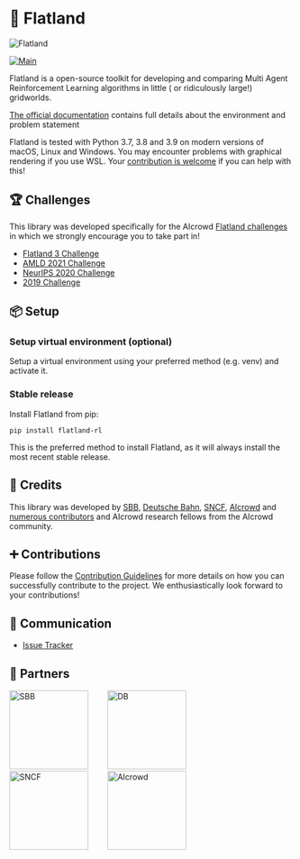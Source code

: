 🚂 Flatland
========

![Flatland](https://i.imgur.com/0rnbSLY.gif)

[![Main](https://github.com/flatland-association/flatland-rl/actions/workflows/main.yml/badge.svg)](https://github.com/flatland-association/flatland-rl/actions/workflows/main.yml)

Flatland is a open-source toolkit for developing and comparing Multi Agent Reinforcement Learning algorithms in little (
or ridiculously large!) gridworlds.

[The official documentation](http://flatland.aicrowd.com/) contains full details about the environment and problem
statement

Flatland is tested with Python 3.7, 3.8 and 3.9 on modern versions of macOS, Linux and Windows. You may encounter
problems with graphical rendering if you use WSL.
Your [contribution is welcome](https://flatland.aicrowd.com/misc/contributing.html) if you can help with this!

🏆 Challenges
---

This library was developed specifically for the
AIcrowd [Flatland challenges](http://flatland.aicrowd.com/research/top-challenge-solutions.html) in which we strongly
encourage you to take part in!

- [Flatland 3 Challenge](https://www.aicrowd.com/challenges/flatland-3)
- [AMLD 2021 Challenge](https://www.aicrowd.com/challenges/flatland)
- [NeurIPS 2020 Challenge](https://www.aicrowd.com/challenges/neurips-2020-flatland-challenge/)
- [2019 Challenge](https://www.aicrowd.com/challenges/flatland-challenge)

📦 Setup
---

### Setup virtual environment (optional)

Setup a virtual environment using your preferred method (e.g. venv) and activate it.

### Stable release

Install Flatland from pip:

```shell
pip install flatland-rl
```

This is the preferred method to install Flatland, as it will always install the most recent stable release.

👥 Credits
---

This library was developed
by [SBB](https://www.sbb.ch/en/), [Deutsche Bahn](https://www.deutschebahn.com/), [SNCF](https://www.sncf.com/en), [AIcrowd](https://www.aicrowd.com/)
and [numerous contributors](http://flatland.aicrowd.com/misc/credits.html) and AIcrowd research fellows from the AIcrowd
community.

➕ Contributions
---
Please follow the [Contribution Guidelines](./CONTRIBUTING.md) for more details on how you can successfully contribute
to the project. We enthusiastically look forward to your contributions!

💬 Communication
---

* [Issue Tracker](https://github.com/flatland-association/flatland-rl/issues/)

🔗 Partners
---

<a href="https://sbb.ch" target="_blank" style="margin-right:30px"><img src="https://annpr2020.ch/wp-content/uploads/2020/06/SBB.png" alt="SBB" width="140"/></a>
<a href="https://www.deutschebahn.com/" target="_blank" style="margin-right:30px"><img src="https://i.imgur.com/pjTki15.png" alt="DB"  width="140"/></a>
<a href="https://www.sncf.com/en" target="_blank" style="margin-right:30px"><img src="https://iconape.com/wp-content/png_logo_vector/logo-sncf.png" alt="SNCF"  width="140"/></a>
<a href="https://www.aicrowd.com" target="_blank"><img src="https://i.imgur.com/kBZQGI9.png" alt="AIcrowd"  width="140"/></a>
